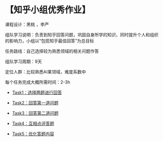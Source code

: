 # 【知乎小组优秀作业】


课程设计：黑桃 ，李严

组队学习说明：负责到知乎回答问题，巩固自身所学的知识，同时提升个人和组织的影响力，小组以“包揽知乎最佳回答”为总目标

任务路线：自己选择较为熟悉领域的相关问题作答

组队学习周期：9天

定位人群：比较熟悉AI某领域，难度系数中

每个任务完成大概所需时间：2-3h

* [Task1：选择两题进行回答]()
 
* [Task2：回答第一道问题]()
 
* [Task3：回答第二道问题]()
 
* [Task4：互相点评答题]()

* [Task5：优化答题内容]()
